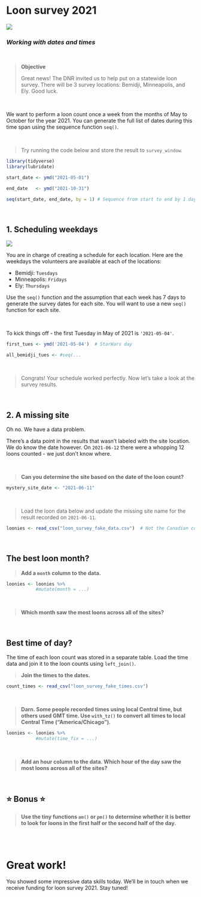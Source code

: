 Loon survey 2021
================

![](https://abcbirds.org/wp-content/uploads/2020/03/common-loon-for-blog.jpg)

### *Working with dates and times*

<br>

> **Objective**
> 
> Great news\! The DNR invited us to help put on a statewide loon
> survey. There will be 3 survey locations: Bemidji, Minneapolis, and
> Ely. Good luck.

<br>

We want to perform a loon count once a week from the months of May to
October for the year 2021. You can generate the full list of dates
during this time span using the sequence function `seq()`.

<br>

> Try running the code below and store the result to `survey_window`.

``` r
library(tidyverse)
library(lubridate)

start_date <- ymd("2021-05-01")

end_date   <- ymd("2021-10-31")

seq(start_date, end_date, by = 1) # Sequence from start to end by 1 day
```

<br>

## 1. Scheduling weekdays

![](https://cdn.iconscout.com/icon/free/png-128/calendar-1562-518053.png)

You are in charge of creating a schedule for each location. Here are the
weekdays the volunteers are available at each of the locations:

  - Bemidji: `Tuesdays`
  - Minneapolis: `Fridays`
  - Ely: `Thursdays`

Use the `seq()` function and the assumption that each week has 7 days to
generate the survey dates for each site. You will want to use a new
`seq()` function for each site.

<br>

To kick things off - the first Tuesday in May of 2021 is `'2021-05-04'`.

``` r
first_tues <- ymd('2021-05-04')  # StarWars day

all_bemidji_tues <- #seq(...
```

<br>

> Congrats\! Your schedule worked perfectly. Now let’s take a look at the
survey results.

<br>

## 2. A missing site

Oh no. We have a data problem.

There’s a data point in the results that wasn’t labeled with the site
location. We do know the date however. On `2021-06-12` there were a
whopping 12 loons counted - we just don’t know where.

<br>

> **Can you determine the site based on the date of the loon count?**

``` r
mystery_site_date <- "2021-06-11"
```

<br>

> Load the loon data below and update the missing site name for the
> result recorded on
`2021-06-11`.

``` r
loonies <- read_csv("loon_survey_fake_data.csv")  # Not the Canadian coin
```

<br>

## The best loon month?

> **Add a `month` column to the data.**

``` r
loonies <- loonies %>%
           #mutate(month = ...)
```

<br>

> **Which month saw the most loons across all of the sites?**

<br>

## Best time of day?

The time of each loon count was stored in a separate table. Load the
time data and join it to the loon counts using `left_join()`.

> **Join the times to the dates.**

``` r
count_times <- read_csv("loon_survey_fake_times.csv")
```

<br>

> **Darn. Some people recorded times using local Central time, but
> others used GMT time. Use `with_tz()` to convert all times to local
> Central Time (“America/Chicago”).**

``` r
loonies <- loonies %>%
           #mutate(time_fix = ...)
```

<br>

> **Add an hour column to the data. Which hour of the day saw the most
> loons across all of the sites?**

<br>

## :star: Bonus :star:

> **Use the tiny functions `am()` or `pm()` to determine whether it is
> better to look for loons in the first half or the second half of the
> day.**

<br><br>

# Great work\!

You showed some impressive data skills today. We’ll be in touch when we
receive funding for loon survey 2021. Stay tuned\!

##
